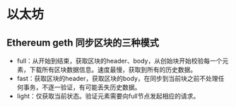 # 以太坊

## Ethereum geth 同步区块的三种模式

- full：从开始到结束，获取区块的header、body，从创始块开始校验每一个元素，下载所有区块数据信息。速度最慢，获取到所有的历史数据。
- fast：获取区块的header，获取区块的body，在同步到当前块之前不处理任何事务，不逐一验证，有可能丢失历史数据。
- light：仅获取当前状态。验证元素需要向full节点发起相应的请求。